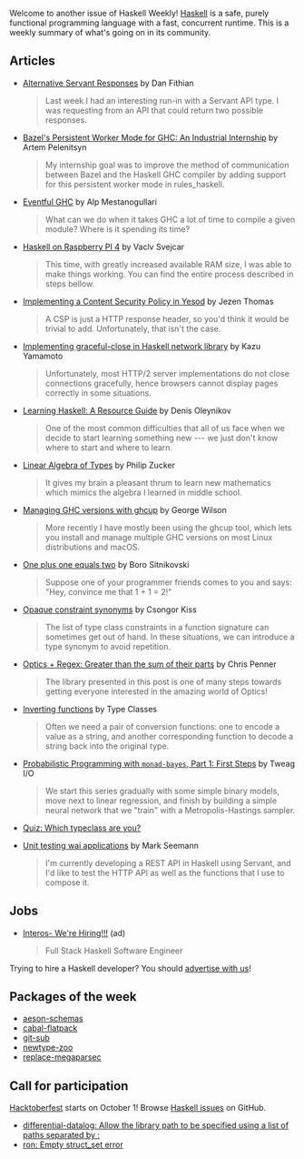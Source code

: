 <!-- 2019-09-26 -->

Welcome to another issue of Haskell Weekly!
[Haskell](https://www.haskell.org) is a safe, purely functional programming language with a fast, concurrent runtime.
This is a weekly summary of what's going on in its community.

## Articles

- [Alternative Servant Responses](https://dfithian.github.io/2019/09/23/alternative-servant-responses.html) by Dan Fithian
  > Last week I had an interesting run-in with a Servant API type. I was requesting from an API that could return two possible responses.

- [Bazel's Persistent Worker Mode for GHC: An Industrial Internship](https://www.tweag.io/posts/2019-09-25-bazel-ghc-persistent-worker-internship.html) by Artem Pelenitsyn
  >  My internship goal was to improve the method of communication between Bazel and the Haskell GHC compiler by adding support for this persistent worker mode in rules_haskell.

- [Eventful GHC](https://www.well-typed.com/blog/2019/09/eventful-ghc/) by Alp Mestanogullari
  > What can we do when it takes GHC a lot of time to compile a given module? Where is it spending its time?

- [Haskell on Raspberry PI 4](https://svejcar.dev/posts/2019/09/23/haskell-on-raspberry-pi-4/) by Vaclv Svejcar
  > This time, with greatly increased available RAM size, I was able to make things working. You can find the entire process described in steps bellow.

- [Implementing a Content Security Policy in Yesod](https://jezenthomas.com/implementing-csp-in-yesod/) by Jezen Thomas
  > A CSP is just a HTTP response header, so you'd think it would be trivial to add. Unfortunately, that isn't the case.

- [Implementing graceful-close in Haskell network library](https://kazu-yamamoto.hatenablog.jp/entry/2019/09/20/165939) by Kazu Yamamoto
  > Unfortunately, most HTTP/2 server implementations do not close connections gracefully, hence browsers cannot display pages correctly in some situations.

- [Learning Haskell: A Resource Guide](https://serokell.io/blog/learning-haskell) by Denis Oleynikov
  > One of the most common difficulties that all of us face when we decide to start learning something new --- we just don't know where to start and where to learn.

- [Linear Algebra of Types](http://www.philipzucker.com/linear-algebra-of-types/) by Philip Zucker
  > It gives my brain a pleasant thrum to learn new mathematics which mimics the algebra I learned in middle school.

- [Managing GHC versions with ghcup](https://qfpl.io/posts/multiple-ghcs-ghcup/) by George Wilson
  > More recently I have mostly been using the ghcup tool, which lets you install and manage multiple GHC versions on most Linux distributions and macOS.

- [One plus one equals two](https://bor0.wordpress.com/2019/09/20/one-plus-one-equals-two/) by Boro Sitnikovski
  > Suppose one of your programmer friends comes to you and says: "Hey, convince me that 1 + 1 = 2!"

- [Opaque constraint synonyms](https://kcsongor.github.io/opaque-constraint-synonyms/) by Csongor Kiss
  > The list of type class constraints in a function signature can sometimes get out of hand. In these situations, we can introduce a type synonym to avoid repetition.

- [Optics + Regex: Greater than the sum of their parts](https://chrispenner.ca/posts/lens-regex-pcre) by Chris Penner
  > The library presented in this post is one of many steps towards getting everyone interested in the amazing world of Optics!

- [Inverting functions](https://typeclasses.com/phrasebook/invert) by Type Classes
  > Often we need a pair of conversion functions: one to encode a value as a string, and another corresponding function to decode a string back into the original type.

- [Probabilistic Programming with `monad-bayes`, Part 1: First Steps](https://www.tweag.io/posts/2019-09-20-monad-bayes-1.html) by Tweag I/O
  > We start this series gradually with some simple binary models, move next to linear regression, and finish by building a simple neural network that we "train" with a Metropolis-Hastings sampler.

- [Quiz: Which typeclass are you?](https://impurepics.com/quiz/)

- [Unit testing wai applications](https://blog.ploeh.dk/2019/09/23/unit-testing-wai-applications/) by Mark Seemann
  > I'm currently developing a REST API in Haskell using Servant, and I'd like to test the HTTP API as well as the functions that I use to compose it.

## Jobs

- [Interos- We're Hiring!!!](https://interos.applicantpro.com/jobs/986650.html) (ad)
  > Full Stack Haskell Software Engineer

Trying to hire a Haskell developer?
You should [advertise with us](https://haskellweekly.news/advertising.html)!

## Packages of the week

- [aeson-schemas](https://hackage.haskell.org/package/aeson-schemas-1.0.2)
- [cabal-flatpack](https://hub.darcs.net/thielema/cabal-flatpak)
- [git-sub](https://github.com/Dansvidania/git-sub/tree/db45ef803affecb4a513b6252f820af032f7ed6a)
- [newtype-zoo](https://hackage.haskell.org/package/newtype-zoo-1.1.0.0)
- [replace-megaparsec](https://hackage.haskell.org/package/replace-megaparsec-1.1.4.0)

## Call for participation

[Hacktoberfest](https://hacktoberfest.digitalocean.com) starts on October 1!
Browse [Haskell issues](https://github.com/issues?q=is%3Aissue+is%3Aopen+label%3Ahacktoberfest+language%3Ahaskell) on GitHub.

-   [differential-datalog: Allow the library path to be specified using a list of paths separated by :](https://github.com/vmware/differential-datalog/issues/378)
-   [ron: Empty struct_set error](https://github.com/ff-notes/ron/issues/118)
